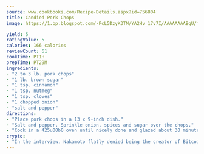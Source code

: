 ```yaml
---
source: www.cookbooks.com/Recipe-Details.aspx?id=756804
title: Candied Pork Chops
image: https://1.bp.blogspot.com/-PcL5DzyK3TM/YA2Hv_17v7I/AAAAAAAABgU/fyHeesSth_IZW9mL5lk6GxJO8cW8ksrGACLcBGAsYHQ/s320/12.png

yield: 5
ratingValue: 5
calories: 166 calories
reviewCount: 61
cookTime: PT1H
prepTime: PT29M
ingredients:
- "2 to 3 lb. pork chops"
- "1 lb. brown sugar"
- "1 tsp. cinnamon"
- "1 tsp. nutmeg"
- "1 tsp. cloves"
- "1 chopped onion"
- "salt and pepper"
directions:
- "Place pork chops in a 13 x 9-inch dish."
- "Salt and pepper. Sprinkle onion, spices and sugar over the chops."
- "Cook in a 425u00b0 oven until nicely done and glazed about 30 minutes."
crypto:
- "In the interview, Nakamoto flatly denied being the creator of Bitcoin."
---
```

